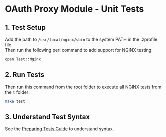 # OAuth Proxy Module - Unit Tests

## 1. Test Setup

Add the path to `/usr/local/nginx/sbin` to the system PATH in the .zprofile file.\
Then run the following perl command to add support for NGINX testing:

```bash
cpan Test::Nginx
```

## 2. Run Tests

Then run this command from the root folder to execute all NGINX tests from the `t` folder:

```bash
make test
```

## 3. Understand Test Syntax

See the [Preparing Tests Guide](https://openresty.gitbooks.io/programming-openresty/content/testing/preparing-tests.html) to understand syntax.